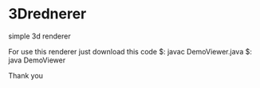 # 3Drednerer
simple 3d renderer

For use this renderer just download this code
$: javac DemoViewer.java
$: java DemoViewer

Thank you
